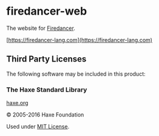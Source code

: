 # firedancer-web

The website for [Firedancer](https://github.com/fal-works/firedancer).

[https://firedancer-lang.com](https://firedancer-lang.com)


## Third Party Licenses

The following software may be included in this product:

### The Haxe Standard Library

[haxe.org](https://haxe.org)

© 2005-2016 Haxe Foundation

Used under [MIT License](https://haxe.org/foundation/open-source.html).
